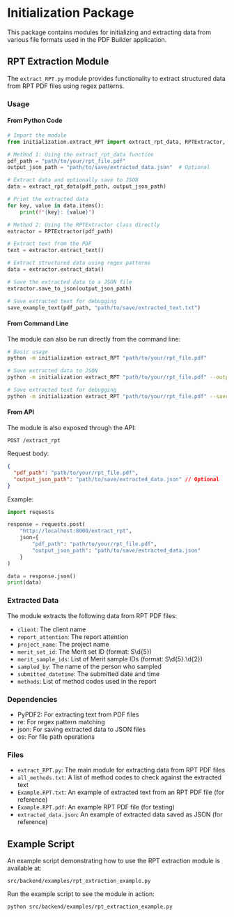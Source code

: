 # Initialization Package

This package contains modules for initializing and extracting data from various file formats used in the PDF Builder application.

## RPT Extraction Module

The `extract_RPT.py` module provides functionality to extract structured data from RPT PDF files using regex patterns.

### Usage

#### From Python Code

```python
# Import the module
from initialization.extract_RPT import extract_rpt_data, RPTExtractor, save_example_text

# Method 1: Using the extract_rpt_data function
pdf_path = "path/to/your/rpt_file.pdf"
output_json_path = "path/to/save/extracted_data.json"  # Optional

# Extract data and optionally save to JSON
data = extract_rpt_data(pdf_path, output_json_path)

# Print the extracted data
for key, value in data.items():
    print(f"{key}: {value}")

# Method 2: Using the RPTExtractor class directly
extractor = RPTExtractor(pdf_path)

# Extract text from the PDF
text = extractor.extract_text()

# Extract structured data using regex patterns
data = extractor.extract_data()

# Save the extracted data to a JSON file
extractor.save_to_json(output_json_path)

# Save extracted text for debugging
save_example_text(pdf_path, "path/to/save/extracted_text.txt")
```

#### From Command Line

The module can also be run directly from the command line:

```bash
# Basic usage
python -m initialization extract_RPT "path/to/your/rpt_file.pdf"

# Save extracted data to JSON
python -m initialization extract_RPT "path/to/your/rpt_file.pdf" --output "path/to/save/extracted_data.json"

# Save extracted text for debugging
python -m initialization extract_RPT "path/to/your/rpt_file.pdf" --save-text "path/to/save/extracted_text.txt"
```

#### From API

The module is also exposed through the API:

```
POST /extract_rpt
```

Request body:

```json
{
  "pdf_path": "path/to/your/rpt_file.pdf",
  "output_json_path": "path/to/save/extracted_data.json" // Optional
}
```

Example:

```python
import requests

response = requests.post(
    "http://localhost:8000/extract_rpt",
    json={
        "pdf_path": "path/to/your/rpt_file.pdf",
        "output_json_path": "path/to/save/extracted_data.json"
    }
)

data = response.json()
print(data)
```

### Extracted Data

The module extracts the following data from RPT PDF files:

- `client`: The client name
- `report_attention`: The report attention
- `project_name`: The project name
- `merit_set_id`: The Merit set ID (format: S\d{5})
- `merit_sample_ids`: List of Merit sample IDs (format: S\d{5}.\d{2})
- `sampled_by`: The name of the person who sampled
- `submitted_datetime`: The submitted date and time
- `methods`: List of method codes used in the report

### Dependencies

- PyPDF2: For extracting text from PDF files
- re: For regex pattern matching
- json: For saving extracted data to JSON files
- os: For file path operations

### Files

- `extract_RPT.py`: The main module for extracting data from RPT PDF files
- `all_methods.txt`: A list of method codes to check against the extracted text
- `Example.RPT.txt`: An example of extracted text from an RPT PDF file (for reference)
- `Example.RPT.pdf`: An example RPT PDF file (for testing)
- `extracted_data.json`: An example of extracted data saved as JSON (for reference)

## Example Script

An example script demonstrating how to use the RPT extraction module is available at:

```
src/backend/examples/rpt_extraction_example.py
```

Run the example script to see the module in action:

```bash
python src/backend/examples/rpt_extraction_example.py
```
